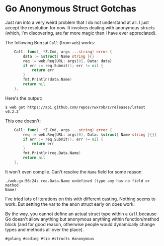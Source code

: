 # Go Anonymous Struct Gotchas

Just ran into a very weird problem that I do not understand at all. I
just accept the resolution for now. It involves dealing with anonymous
structs (which, I'm discovering, are far more magic than I have ever
appreciated).

The following Bonzai `Call` (from `web`) works:

```go
	Call: func(_ *Z.Cmd, args ...string) error {
		data := &struct{ Name string }{}
		req := web.Req{URL: args[0], Data: data}
		if err := req.Submit(); err != nil {
			return err
		}
		fmt.Println(data.Name)
		return nil
	},
```

Here's the output:

```
$ web get https://api.github.com/repos/rwxrob/z/releases/latest
v0.2.2
```

This one doesn't:

```go
	Call: func(_ *Z.Cmd, args ...string) error {
		req := web.Req{URL: args[0], Data: &struct{ Name string }{}}
		if err := req.Submit(); err != nil {
			return err
		}
		fmt.Println(req.Data.Name)
		return nil
	},
```

It won't even compile. Can't resolve the `Name` field for some reason:

```
./web.go:56:24: req.Data.Name undefined (type any has no field or method
Name)
```

I've tried lots of iterations on this with different casting. Nothing
seems to work. But setting the var to the anon struct early on does
work.

By the way, you cannot define an actual struct type within a `Call`
because Go doesn't allow anything but anonymous anything within
function/method block (and for good reason, otherwise people would
dynamically change types and methods all over the place).

    #golang #coding #tip #structs #anonymous
